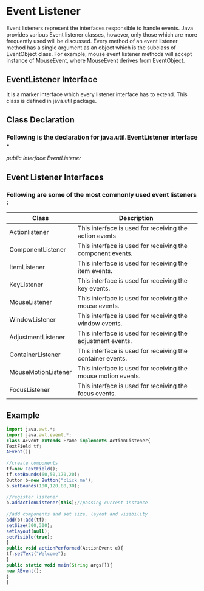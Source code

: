 # Event Listener 
Event listeners represent the interfaces responsible to handle events. Java provides various Event listener classes, however, only those which are more frequently used will be discussed. Every method of an event listener method has a single argument as an object which is the subclass of EventObject class. 
For example, mouse event listener methods will accept instance of MouseEvent, where MouseEvent derives from EventObject.

## EventListener Interface
It is a marker interface which every listener interface has to extend. This class is defined in java.util package.

## Class Declaration
### Following is the declaration for java.util.EventListener interface -
*public interface EventListener*

## Event Listener Interfaces
### Following are some of the most commonly used event listeners :

| **Class** | **Description** |
|------------------- | ------------------------------- |
| Actionlistener |This interface is used for receiving the action events |
| ComponentListener | This interface is used for receiving the component events. |
| ItemListener | This interface is used for receiving the item events. |
| KeyListener | This interface is used for receiving the key events. |
| MouseListener | This interface is used for receiving the mouse events. |
| WindowListener | This interface is used for receiving the window events. |
| AdjustmentListener | This interface is used for receiving the adjustment events. |
| ContainerListener | This interface is used for receiving the container events. |
| MouseMotionListener | This interface is used for receiving the mouse motion events. |
| FocusListener | This interface is used for receiving the focus events. |

## Example
``` javascript
import java.awt.*;  
import java.awt.event.*;  
class AEvent extends Frame implements ActionListener{  
TextField tf;  
AEvent(){  
  
//create components  
tf=new TextField();  
tf.setBounds(60,50,170,20);  
Button b=new Button("click me");  
b.setBounds(100,120,80,30);  
  
//register listener  
b.addActionListener(this);//passing current instance  
  
//add components and set size, layout and visibility  
add(b);add(tf);  
setSize(300,300);  
setLayout(null);  
setVisible(true);  
}  
public void actionPerformed(ActionEvent e){  
tf.setText("Welcome");  
}  
public static void main(String args[]){  
new AEvent();  
}  
}  
```
